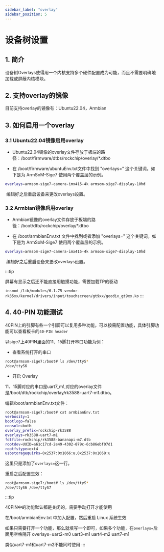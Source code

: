 ```yaml
---
sidebar_label: "overlay"
sidebar_position: 5
---
```


# 设备树设置

## 1. 简介

设备树Overlays使得用一个内核支持多个硬件配置成为可能，而且不需要明确地加载或屏蔽内核模块。

## 2. 支持overlay的镜像

目前支持overlay的镜像有：Ubuntu22.04，Armbian

## 3. 如何启用一个overlay

### 3.1 Ubuntu22.04镜像启用overlay

- Ubuntu22.04镜像的overlay文件存放于板端的路径：/boot/firmware/dtbs/rockchip/overlay/*.dtbo

- 在 /boot/firmware/ubuntuEnv.txt文件中找到 "overlays=" 这个关键词。如下是为 ArmSoM-Sige7 使用两个覆盖层的示例。

```bash
overlays=armsom-sige7-camera-imx415-4k armsom-sige7-display-10hd
```

​	编辑好之后重启设备来更改overlays设置。



### 3.2 Armbian镜像启用overlay

- Armbian镜像的overlay文件存放于板端的路径：/boot/dtb/rockchip/overlay/*.dtbo

- 在 /boot/armbianEnv.txt 文件中找到或者添加 "overlays=" 这个关键词。如下是为 ArmSoM-Sige7 使用两个覆盖层的示例。

```bash
overlays=armsom-sige7-camera-imx415-4k armsom-sige7-display-10hd
```

​	编辑好之后重启设备来更改overlays设置。

:::tip 

屏幕有显示之后还不能直接用触摸功能，需要加载TP的驱动 

`insmod /lib/modules/6.1.75-vendor-rk35xx/kernel/drivers/input/touchscreen/gt9xx/goodix_gt9xx.ko`
:::

## 4. 40-PIN 功能测试

40PIN上的引脚有些一个引脚可以复用多种功能，可以按需配置功能，具体引脚功能可以查看板卡的`40-PIN header`

以sige7上40PIN里面的11、15脚打开串口功能为例：
- 查看系统打开的串口
```bash
root@armsom-sige7:/boot# ls /dev/ttyS*
/dev/ttyS6
```

- 开启 Overlay

11、15脚对应的串口是uart7_m1,对应的overlay文件是/boot/dtb/rockchip/overlay/rk3588-uart7-m1.dtbo。

编辑/boot/armbianEnv.txt文件：
```bash
root@armsom-sige7:/boot# cat armbianEnv.txt
verbosity=1
bootlogo=false
console=both
overlay_prefix=rockchip-rk3588
overlays=rk3588-uart7-m1
fdtfile=rockchip/rk3588-bananapi-m7.dtb
rootdev=UUID=a61c17cd-2e49-4302-879c-6cb86ebf07d1
rootfstype=ext4
usbstoragequirks=0x2537:0x1066:u,0x2537:0x1068:u
```
这里只是添加了`overlays=`这一行。

重启之后配置生效：
```bash
root@armsom-sige7:/boot# ls /dev/ttyS*
/dev/ttyS6 /dev/ttyS7
```

:::tip 

40PIN中的功能默认都是关闭的，需要手动打开才能使用

在/boot/armbianEnv.txt 中加入配置，然后重启 Linux 系统生效

如果只需要打开一个功能，那么就填写一个即可，如果多个功能，在`overlays=`后面用空格隔开
overlays=uart2-m0 uart3-m1 uart4-m2 uart7-m1

类似uart7-m1和uart7-m2不能同时使用
:::